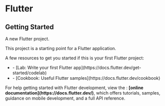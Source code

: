 # Flutter

## Getting Started

<p>A new Flutter project.</p>

<p>This project is a starting point for a Flutter application.</p>
<p>A few resources to get you started if this is your first Flutter project:</p>
<ul>
<li>- [Lab: Write your first Flutter app](https://docs.flutter.dev/get-started/codelab)</li>
<li>- [Cookbook: Useful Flutter samples](https://docs.flutter.dev/cookbook)</li>
</ul>

<p>For help getting started with Flutter development, view the :
<strong>[online documentation](https://docs.flutter.dev/)</strong>, which offers tutorials,
samples, guidance on mobile development, and a full API reference.</p>
